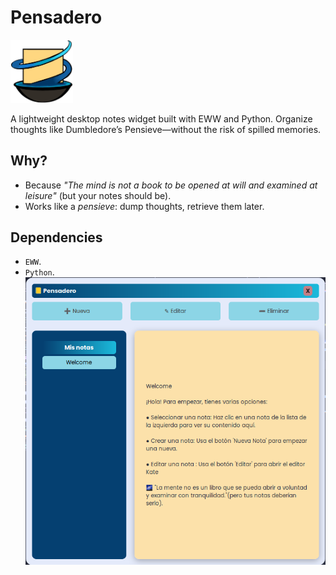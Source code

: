 # Pensadero

<img src="logos/pensieve-logo-rmv.png" alt="Logo" width="100"/>

A lightweight desktop notes widget built with EWW and Python. Organize thoughts
like Dumbledore’s Pensieve—without the risk of spilled memories.


## Why?

- Because _"The mind is not a book to be opened at will and examined at
  leisure"_ (but your notes should be).
- Works like a _pensieve_: dump thoughts, retrieve them later.

## Dependencies

- `EWW`.
- `Python`.
![alt text](image-1.png)
